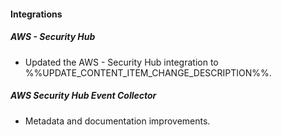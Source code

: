 
#### Integrations

##### AWS - Security Hub

- Updated the AWS - Security Hub integration to %%UPDATE_CONTENT_ITEM_CHANGE_DESCRIPTION%%.

##### AWS Security Hub Event Collector

- Metadata and documentation improvements.
